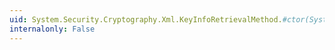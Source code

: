 ```yaml
---
uid: System.Security.Cryptography.Xml.KeyInfoRetrievalMethod.#ctor(System.String)
internalonly: False
---
```

